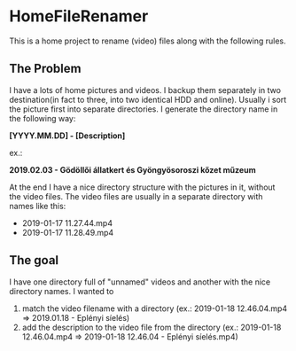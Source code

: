 # HomeFileRenamer

This is a home project to rename (video) files along with the following rules.

## The Problem
I have a lots of home pictures and videos. I backup them separately in two destination(in fact to three, into two identical HDD and online). Usually i sort the picture first into separate directories. I generate the directory name in the following way:

**[YYYY.MM.DD] - [Description]**

ex.:

**2019.02.03 - Gödöllői állatkert és Gyöngyösoroszi kőzet műzeum**

At the end I have a nice directory structure with the pictures in it, without the video files. The video files are usually in a separate directory with names like this:
* 2019-01-17 11.27.44.mp4
* 2019-01-17 11.28.49.mp4

## The goal
I have one directory full of "unnamed" videos and another with the nice directory names. I wanted to 
1. match the video filename with a directory (ex.: 2019-01-18 12.46.04.mp4 => 2019.01.18 - Eplényi síelés)
2. add the description to the video file from the directory (ex.: 2019-01-18 12.46.04.mp4 => 2019-01-18 12.46.04 - Eplényi síelés.mp4)
